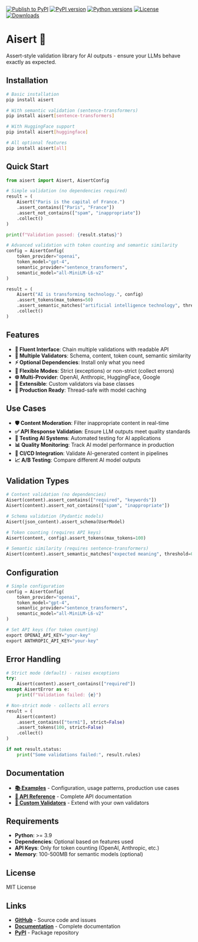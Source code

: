 [![Publish to PyPI](https://github.com/haipad/aisert/actions/workflows/workflow.yml/badge.svg)](https://github.com/haipad/aisert/actions/workflows/workflow.yml)
[![PyPI version](https://badge.fury.io/py/aisert.svg)](https://badge.fury.io/py/aisert)
[![Python versions](https://img.shields.io/pypi/pyversions/aisert.svg)](https://pypi.org/project/aisert/)
[![License](https://img.shields.io/pypi/l/aisert.svg)](https://github.com/haipad/aisert/blob/main/LICENSE)
[![Downloads](https://pepy.tech/badge/aisert)](https://pepy.tech/project/aisert)

# Aisert 🚀

Assert-style validation library for AI outputs - ensure your LLMs behave exactly as expected.

## Installation

```bash
# Basic installation
pip install aisert

# With semantic validation (sentence-transformers)
pip install aisert[sentence-transformers]

# With HuggingFace support
pip install aisert[huggingface]

# All optional features
pip install aisert[all]
```

## Quick Start

```python
from aisert import Aisert, AisertConfig

# Simple validation (no dependencies required)
result = (
    Aisert("Paris is the capital of France.")
    .assert_contains(["Paris", "France"])
    .assert_not_contains(["spam", "inappropriate"])
    .collect()
)

print(f"Validation passed: {result.status}")

# Advanced validation with token counting and semantic similarity
config = AisertConfig(
    token_provider="openai",
    token_model="gpt-4",
    semantic_provider="sentence_transformers",
    semantic_model="all-MiniLM-L6-v2"
)

result = (
    Aisert("AI is transforming technology.", config)
    .assert_tokens(max_tokens=50)
    .assert_semantic_matches("artificial intelligence technology", threshold=0.7)
    .collect()
)
```

## Features

- **🔗 Fluent Interface**: Chain multiple validations with readable API
- **📝 Multiple Validators**: Schema, content, token count, semantic similarity
- **⚡ Optional Dependencies**: Install only what you need
- **🎯 Flexible Modes**: Strict (exceptions) or non-strict (collect errors)
- **🌐 Multi-Provider**: OpenAI, Anthropic, HuggingFace, Google
- **🔧 Extensible**: Custom validators via base classes
- **🚀 Production Ready**: Thread-safe with model caching

## Use Cases

- **🛡️ Content Moderation**: Filter inappropriate content in real-time
- **✅ API Response Validation**: Ensure LLM outputs meet quality standards
- **🧪 Testing AI Systems**: Automated testing for AI applications
- **📊 Quality Monitoring**: Track AI model performance in production
- **🔄 CI/CD Integration**: Validate AI-generated content in pipelines
- **📈 A/B Testing**: Compare different AI model outputs

## Validation Types

```python
# Content validation (no dependencies)
Aisert(content).assert_contains(["required", "keywords"])
Aisert(content).assert_not_contains(["spam", "inappropriate"])

# Schema validation (Pydantic models)
Aisert(json_content).assert_schema(UserModel)

# Token counting (requires API keys)
Aisert(content, config).assert_tokens(max_tokens=100)

# Semantic similarity (requires sentence-transformers)
Aisert(content).assert_semantic_matches("expected meaning", threshold=0.8)
```

## Configuration

```python
# Simple configuration
config = AisertConfig(
    token_provider="openai",
    token_model="gpt-4",
    semantic_provider="sentence_transformers",
    semantic_model="all-MiniLM-L6-v2"
)

# Set API keys (for token counting)
export OPENAI_API_KEY="your-key"
export ANTHROPIC_API_KEY="your-key"
```

## Error Handling

```python
# Strict mode (default) - raises exceptions
try:
    Aisert(content).assert_contains(["required"])
except AisertError as e:
    print(f"Validation failed: {e}")

# Non-strict mode - collects all errors
result = (
    Aisert(content)
    .assert_contains(["term1"], strict=False)
    .assert_tokens(100, strict=False)
    .collect()
)

if not result.status:
    print("Some validations failed:", result.rules)
```

## Documentation

- **[📚 Examples](https://aisert.readthedocs.io/en/latest/examples.html)** - Configuration, usage patterns, production use cases
- **[📖 API Reference](https://aisert.readthedocs.io/en/latest/api.html)** - Complete API documentation  
- **[🔧 Custom Validators](https://aisert.readthedocs.io/en/latest/examples.html#custom-validators)** - Extend with your own validators

## Requirements

- **Python**: >= 3.9
- **Dependencies**: Optional based on features used
- **API Keys**: Only for token counting (OpenAI, Anthropic, etc.)
- **Memory**: 100-500MB for semantic models (optional)

## License

MIT License

## Links

- **[GitHub](https://github.com/haipad/aisert)** - Source code and issues
- **[Documentation](https://aisert.readthedocs.io/en/latest/)** - Complete documentation
- **[PyPI](https://pypi.org/project/aisert/)** - Package repository
